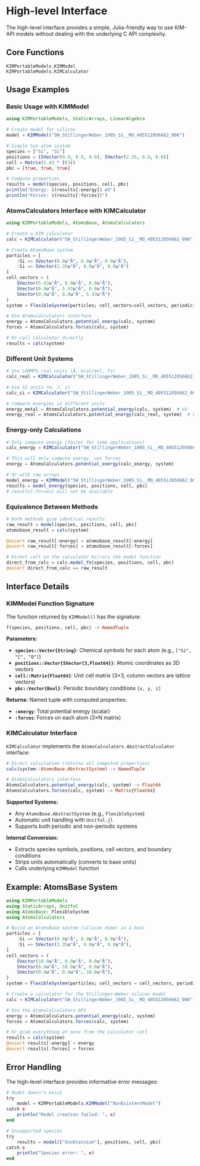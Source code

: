 # High-level Interface

The high-level interface provides a simple, Julia-friendly way to use KIM-API models without dealing with the underlying C API complexity.

## Core Functions

```@docs
KIMPortableModels.KIMModel
KIMPortableModels.KIMCalculator
```

## Usage Examples

### Basic Usage with KIMModel

```julia
using KIMPortableModels, StaticArrays, LinearAlgebra

# Create model for silicon
model = KIMModel("SW_StillingerWeber_1985_Si__MO_405512056662_006")

# Simple two-atom system
species = ["Si", "Si"]
positions = [SVector(0.0, 0.0, 0.0), SVector(2.35, 0.0, 0.0)]
cell = Matrix(5.43 * I(3))
pbc = [true, true, true]

# Compute properties
results = model(species, positions, cell, pbc)
println("Energy: $(results[:energy]) eV")
println("Forces: $(results[:forces])")
```

### AtomsCalculators Interface with KIMCalculator

```julia
using KIMPortableModels, AtomsBase, AtomsCalculators

# Create a KIM calculator
calc = KIMCalculator("SW_StillingerWeber_1985_Si__MO_405512056662_006")

# Create AtomsBase system
particles = [
    :Si => SVector(0.0u"Å", 0.0u"Å", 0.0u"Å"),
    :Si => SVector(2.35u"Å", 0.0u"Å", 0.0u"Å")
]
cell_vectors = (
    SVector(5.43u"Å", 0.0u"Å", 0.0u"Å"),
    SVector(0.0u"Å", 5.43u"Å", 0.0u"Å"),
    SVector(0.0u"Å", 0.0u"Å", 5.43u"Å")
)
system = FlexibleSystem(particles; cell_vectors=cell_vectors, periodicity=(true, true, true))

# Use AtomsCalculators interface
energy = AtomsCalculators.potential_energy(calc, system)
forces = AtomsCalculators.forces(calc, system)

# Or call calculator directly
results = calc(system)
```

### Different Unit Systems

```julia
# Use LAMMPS real units (Å, kcal/mol, fs)
calc_real = KIMCalculator("SW_StillingerWeber_1985_Si__MO_405512056662_006", units=:real)

# Use SI units (m, J, s)
calc_si = KIMCalculator("SW_StillingerWeber_1985_Si__MO_405512056662_006", units=:si)

# Compare energies in different units
energy_metal = AtomsCalculators.potential_energy(calc, system)  # eV
energy_real = AtomsCalculators.potential_energy(calc_real, system)  # kcal/mol
```

### Energy-only Calculations

```julia
# Only compute energy (faster for some applications)
calc_energy = KIMCalculator("SW_StillingerWeber_1985_Si__MO_405512056662_006", compute=[:energy])

# This will only compute energy, not forces
energy = AtomsCalculators.potential_energy(calc_energy, system)

# Or with raw arrays
model_energy = KIMModel("SW_StillingerWeber_1985_Si__MO_405512056662_006", compute=[:energy])
results = model_energy(species, positions, cell, pbc)
# results[:forces] will not be available
```

### Equivalence Between Methods

```julia
# Both methods give identical results
raw_result = model(species, positions, cell, pbc)
atomsbase_result = calc(system)

@assert raw_result[:energy] ≈ atomsbase_result[:energy]
@assert raw_result[:forces] ≈ atomsbase_result[:forces]

# Direct call on the calculator mirrors the model function
direct_from_calc = calc.model_fn(species, positions, cell, pbc)
@assert direct_from_calc == raw_result
```

## Interface Details

### KIMModel Function Signature

The function returned by `KIMModel()` has the signature:

```julia
f(species, positions, cell, pbc) -> NamedTuple
```

**Parameters:**
- **`species::Vector{String}`**: Chemical symbols for each atom (e.g., `["Si", "C", "O"]`)
- **`positions::Vector{SVector{3,Float64}}`**: Atomic coordinates as 3D vectors
- **`cell::Matrix{Float64}`**: Unit cell matrix (3×3, column vectors are lattice vectors)
- **`pbc::Vector{Bool}`**: Periodic boundary conditions `[x, y, z]`

**Returns:**
Named tuple with computed properties:
- **`:energy`**: Total potential energy (scalar)
- **`:forces`**: Forces on each atom (3×N matrix)

### KIMCalculator Interface

`KIMCalculator` implements the `AtomsCalculators.AbstractCalculator` interface:

```julia
# Direct calculation (returns all computed properties)
calc(system::AtomsBase.AbstractSystem) -> NamedTuple

# AtomsCalculators interface
AtomsCalculators.potential_energy(calc, system) -> Float64
AtomsCalculators.forces(calc, system) -> Matrix{Float64}
```

**Supported Systems:**
- Any `AtomsBase.AbstractSystem` (e.g., `FlexibleSystem`)
- Automatic unit handling with `Unitful.jl`
- Supports both periodic and non-periodic systems

**Internal Conversion:**
- Extracts species symbols, positions, cell vectors, and boundary conditions
- Strips units automatically (converts to base units)
- Calls underlying `KIMModel` function

## Example: AtomsBase System

```julia
using KIMPortableModels
using StaticArrays, Unitful
using AtomsBase: FlexibleSystem
using AtomsCalculators

# Build an AtomsBase system (silicon dimer in a box)
particles = [
    :Si => SVector(0.0u"Å", 0.0u"Å", 0.0u"Å"),
    :Si => SVector(2.35u"Å", 0.0u"Å", 0.0u"Å"),
]
cell_vectors = (
    SVector(10.0u"Å", 0.0u"Å", 0.0u"Å"),
    SVector(0.0u"Å", 10.0u"Å", 0.0u"Å"),
    SVector(0.0u"Å", 0.0u"Å", 10.0u"Å"),
)
system = FlexibleSystem(particles; cell_vectors = cell_vectors, periodicity = (true, true, true))

# Create a calculator for the Stillinger–Weber silicon model
calc = KIMCalculator("SW_StillingerWeber_1985_Si__MO_405512056662_006")

# Use the AtomsCalculators API
energy = AtomsCalculators.potential_energy(calc, system)
forces = AtomsCalculators.forces(calc, system)

# Or grab everything at once from the calculator call
results = calc(system)
@assert results[:energy] ≈ energy
@assert results[:forces] ≈ forces
```

## Error Handling

The high-level interface provides informative error messages:

```julia
# Model doesn't exist
try
    model = KIMPortableModels.KIMModel("NonExistentModel")
catch e
    println("Model creation failed: ", e)
end

# Unsupported species
try
    results = model(["Unobtainium"], positions, cell, pbc)
catch e
    println("Species error: ", e)
end
```
